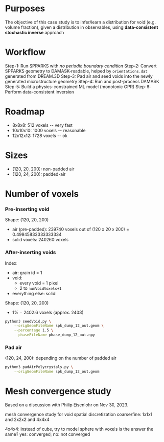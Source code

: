 
# Purposes

The objective of this case study is to infer/learn a distribution for void (e.g. volume fraction), given a distribution in observables, using **data-consistent stochastic inverse** approach

# Workflow

Step-1: Run SPPARKS with *no periodic boundary condition*
Step-2: Convert SPPARKS geometry to DAMASK-readable, helped by `orientations.dat` generated from DREAM.3D
Step-3: Pad air and seed voids into the newly generated microstructure geometry
Step-4: Run and post-process DAMASK
Step-5: Build a physics-constrained ML model (monotonic GPR)
Step-6: Perform data-consistent inversion

# Roadmap

* 8x8x8: 512 voxels -- very fast
* 10x10x10: 1000 voxels -- reasonable
* 12x12x12: 1728 voxels -- ok

# Sizes

* (120, 20, 200): non-padded air
* (120, 24, 200): padded-air

# Number of voxels

### Pre-inserting void

Shape: (120, 20, 200)

* air (pre-padded): 239740 voxels out of (120 x 20 x 200) = 0.49945833333333334
* solid voxels: 240260 voxels

### After-inserting voids

Index:
* air: grain id = 1
* void: 
	* every void = 1 pixel
	* 2 to `numVoidVoxels+1`
* everything else: solid

Shape: (120, 20, 200)

* 1% = 2402.6 voxels (approx. 2403)

```bash
python3 seedVoid.py \
    --origGeomFileName spk_dump_12_out.geom \
    --percentage 1.5 \
    --phaseFileName phase_dump_12_out.npy
```

### Pad air

(120, 24, 200): depending on the number of padded air

```bash
python3 padAirPolycrystals.py \
    --origGeomFileName spk_dump_12_out.geom
```
# Mesh convergence study

Based on a discussion with Philip Eisenlohr on Nov 30, 2023.

mesh convergence study for void spatial discretization
coarse/fine: 1x1x1 and 2x2x2 and 4x4x4

4x4x4: instead of cube, try to model sphere with voxels
is the answer the same? yes: converged; no: not converged


